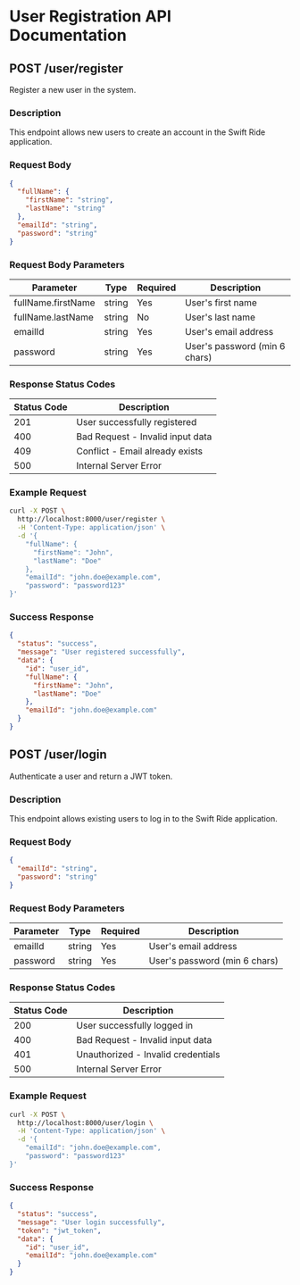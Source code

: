 # User Registration API Documentation

## POST /user/register

Register a new user in the system.

### Description
This endpoint allows new users to create an account in the Swift Ride application.

### Request Body
```json
{
  "fullName": {
    "firstName": "string",
    "lastName": "string"
  },
  "emailId": "string",
  "password": "string"
}
```

### Request Body Parameters
| Parameter          | Type   | Required | Description                    |
|--------------------|--------|----------|--------------------------------|
| fullName.firstName | string | Yes      | User's first name              |
| fullName.lastName  | string | No       | User's last name               |
| emailId            | string | Yes      | User's email address           |
| password           | string | Yes      | User's password (min 6 chars)  |

### Response Status Codes
| Status Code | Description                                          |
|-------------|------------------------------------------------------|
| 201         | User successfully registered                          |
| 400         | Bad Request - Invalid input data                      |
| 409         | Conflict - Email already exists                       |
| 500         | Internal Server Error                                 |

### Example Request
```bash
curl -X POST \
  http://localhost:8000/user/register \
  -H 'Content-Type: application/json' \
  -d '{
    "fullName": {
      "firstName": "John",
      "lastName": "Doe"
    },
    "emailId": "john.doe@example.com",
    "password": "password123"
}'
```

### Success Response
```json
{
  "status": "success",
  "message": "User registered successfully",
  "data": {
    "id": "user_id",
    "fullName": {
      "firstName": "John",
      "lastName": "Doe"
    },
    "emailId": "john.doe@example.com"
  }
}
```

## POST /user/login

Authenticate a user and return a JWT token.

### Description
This endpoint allows existing users to log in to the Swift Ride application.

### Request Body
```json
{
  "emailId": "string",
  "password": "string"
}
```

### Request Body Parameters
| Parameter | Type   | Required | Description                   |
|-----------|--------|----------|-------------------------------|
| emailId   | string | Yes      | User's email address          |
| password  | string | Yes      | User's password (min 6 chars) |

### Response Status Codes
| Status Code | Description                                          |
|-------------|------------------------------------------------------|
| 200         | User successfully logged in                          |
| 400         | Bad Request - Invalid input data                     |
| 401         | Unauthorized - Invalid credentials                   |
| 500         | Internal Server Error                                 |

### Example Request
```bash
curl -X POST \
  http://localhost:8000/user/login \
  -H 'Content-Type: application/json' \
  -d '{
    "emailId": "john.doe@example.com",
    "password": "password123"
}'
```

### Success Response
```json
{
  "status": "success",
  "message": "User login successfully",
  "token": "jwt_token",
  "data": {
    "id": "user_id",
    "emailId": "john.doe@example.com"
  }
}
```
